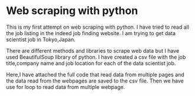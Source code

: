 # Web scraping with python
This is my first attempt on web scraping with python.
I have tried to read all the job listing in the indeed job finding website.
I am trying to get data scientist job in Tokyo,Japan.

There are different methods and libraries to scrape web data but I have used BeautifulSoup library of python.
I have created a csv file with the job title,company name and job location for each of the data scientist job.

Here,I have attached the full code that read data from multiple pages and the data read from the webpages are saved to the csv file.
Then we have use for loop to read data from multiple webpage.

